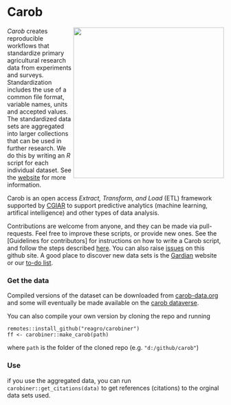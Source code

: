 # Carob

<img align="right" width="350" height="350" src="https://github.com/reagro/carob/raw/master/img/carob.png">

*Carob* creates reproducible workflows that standardize primary agricultural research data from experiments and surveys. Standardization includes the use of a common file format, variable names, units and accepted values. The standardized data sets are aggregated into larger collections that can be used in further research. We do this by writing an *R* script for each individual dataset. See the [website](https://carob-data.org) for more information.

Carob is an open access *Extract, Transform, and Load* (ETL) framework supported by [CGIAR](https://www.cgiar.org/initiative/excellence-in-agronomy/) to support predictive analytics (machine learning, artifical intelligence) and other types of data analysis. 

Contributions are welcome from anyone, and they can be made via pull-requests. Feel free to improve these scripts, or provide new ones. See the [Guidelines for contributors] for instructions on how to write a Carob script, and follow the steps described [here](https://carob-data.org/contribute.html). You can also raise [issues](https://github.com/reagro/carob/issues) on this github site. A good place to discover new data sets is the [Gardian](https://gardian.bigdata.cgiar.org/) website or our [to-do list](https://carob-data.org/todo.html). 

### Get the data

Compiled versions of the dataset can be downloaded from [carob-data.org](http://carob-data.org) and some will eventually be made available on the [carob dataverse](https://dataverse.harvard.edu/dataverse/carob/).

You can also compile your own version by cloning the repo and running 

```
remotes::install_github("reagro/carobiner")
ff <- carobiner::make_carob(path)
```

where `path` is the folder of the cloned repo (e.g. `"d:/github/carob"`)

### Use

if you use the aggregated data, you can run `carobiner::get_citations(data)` to get references (citations) to the orginal data sets used. 

